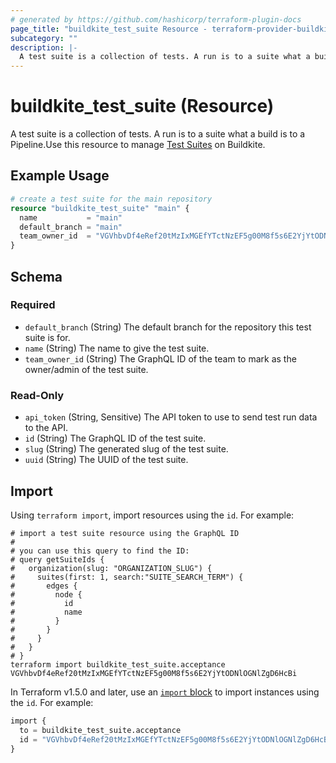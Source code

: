 ```yaml
---
# generated by https://github.com/hashicorp/terraform-plugin-docs
page_title: "buildkite_test_suite Resource - terraform-provider-buildkite"
subcategory: ""
description: |-
  A test suite is a collection of tests. A run is to a suite what a build is to a Pipeline.Use this resource to manage Test Suites https://buildkite.com/docs/test-analytics on Buildkite.
---
```


# buildkite_test_suite (Resource)

A test suite is a collection of tests. A run is to a suite what a build is to a Pipeline.Use this resource to manage [Test Suites](https://buildkite.com/docs/test-analytics) on Buildkite.

## Example Usage

```terraform
# create a test suite for the main repository
resource "buildkite_test_suite" "main" {
  name           = "main"
  default_branch = "main"
  team_owner_id  = "VGVhbvDf4eRef20tMzIxMGEfYTctNzEF5g00M8f5s6E2YjYtODNlOGNlZgD6HcBi"
}
```

<!-- schema generated by tfplugindocs -->
## Schema

### Required

- `default_branch` (String) The default branch for the repository this test suite is for.
- `name` (String) The name to give the test suite.
- `team_owner_id` (String) The GraphQL ID of the team to mark as the owner/admin of the test suite.

### Read-Only

- `api_token` (String, Sensitive) The API token to use to send test run data to the API.
- `id` (String) The GraphQL ID of the test suite.
- `slug` (String) The generated slug of the test suite.
- `uuid` (String) The UUID of the test suite.

## Import

Using `terraform import`, import resources using the `id`. For example:
```shell
# import a test suite resource using the GraphQL ID
#
# you can use this query to find the ID:
# query getSuiteIds {
#   organization(slug: "ORGANIZATION_SLUG") {
#     suites(first: 1, search:"SUITE_SEARCH_TERM") {
#       edges {
#         node {
#           id
#           name
#         }
#       }
#     }
#   }
# }
terraform import buildkite_test_suite.acceptance VGVhbvDf4eRef20tMzIxMGEfYTctNzEF5g00M8f5s6E2YjYtODNlOGNlZgD6HcBi
```

In Terraform v1.5.0 and later, use an [`import` block](https://developer.hashicorp.com/terraform/language/import) to import instances using the `id`. For example:
```terraform
import {
  to = buildkite_test_suite.acceptance
  id = "VGVhbvDf4eRef20tMzIxMGEfYTctNzEF5g00M8f5s6E2YjYtODNlOGNlZgD6HcBi"
}
```
